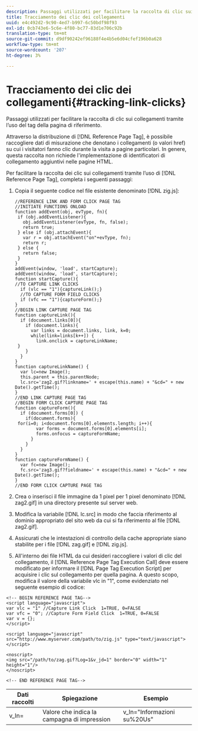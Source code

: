 ```yaml
---
description: Passaggi utilizzati per facilitare la raccolta di clic sui collegamenti tramite l’uso del tag della pagina di riferimento.
title: Tracciamento dei clic dei collegamenti
uuid: e4c492d2-9c90-4ed7-b997-6c50bdf98f93
exl-id: 0cb743e6-5c6e-4f80-bc77-83d1e706c92b
translation-type: tm+mt
source-git-commit: d9df90242ef96188f4e4b5e6d04cfef196b0a628
workflow-type: tm+mt
source-wordcount: '207'
ht-degree: 3%

---
```


# Tracciamento dei clic dei collegamenti{#tracking-link-clicks}

Passaggi utilizzati per facilitare la raccolta di clic sui collegamenti tramite l’uso del tag della pagina di riferimento.

Attraverso la distribuzione di [!DNL Reference Page Tag], è possibile raccogliere dati di misurazione che denotano i collegamenti (o valori href) su cui i visitatori fanno clic durante la visita a pagine particolari. In genere, questa raccolta non richiede l&#39;implementazione di identificatori di collegamento aggiuntivi nelle pagine HTML.

Per facilitare la raccolta dei clic sui collegamenti tramite l’uso di [!DNL Reference Page Tag], completa i seguenti passaggi:

1. Copia il seguente codice nel file esistente denominato [!DNL zig.js]:

   ```
   //REFERENCE LINK AND FORM CLICK PAGE TAG 
   //INITIATE FUNCTIONS ONLOAD 
   function addEvent(obj, evType, fn){  
    if (obj.addEventListener){  
      obj.addEventListener(evType, fn, false);  
      return true;  
    } else if (obj.attachEvent){  
      var r = obj.attachEvent("on"+evType, fn);  
      return r;  
    } else {  
      return false;  
    }  
   } 
   addEvent(window, 'load', startCapture); 
   addEvent(window, 'load', startCapture); 
   function startCapture(){ 
   //TO CAPTURE LINK CLICKS 
     if (vlc == "1"){captureLink();} 
     //TO CAPTURE FORM FIELD CLICKS 
     if (vfc == "1"){captureForm();} 
   } 
   //BEGIN LINK CAPTURE PAGE TAG 
   function captureLink(){ 
     if (document.links[0]){ 
       if (document.links){ 
         var links = document.links, link, k=0; 
         while(link=links[k++]) { 
           link.onclick = captureLinkName; 
    } 
       } 
     } 
   } 
   function captureLinkName() { 
     var lc=new Image(); 
     this.parent = this.parentNode; 
     lc.src='zag2.gif?linkname=' + escape(this.name) + "&cd=" + new Date().getTime(); 
   } 
   //END LINK CAPTURE PAGE TAG 
   //BEGIN FORM CLICK CAPTURE PAGE TAG 
   function captureForm(){ 
     if (document.forms[0]) { 
       if(document.forms){ 
    for(i=0; i<document.forms[0].elements.length; i++){ 
           var forms = document.forms[0].elements[i]; 
           forms.onfocus = captureFormName; 
         } 
       } 
     } 
   } 
   function captureFormName() { 
     var fc=new Image(); 
     fc.src='zag3.gif?fieldname=' + escape(this.name) + "&cd=" + new Date().getTime(); 
   } 
   //END FORM CLICK CAPTURE PAGE TAG
   ```

1. Crea o inserisci il file immagine da 1 pixel per 1 pixel denominato [!DNL zag2.gif] in una directory presente sul server web.
1. Modifica la variabile [!DNL lc.src] in modo che faccia riferimento al dominio appropriato del sito web da cui si fa riferimento al file [!DNL zag2.gif].

1. Assicurati che le intestazioni di controllo della cache appropriate siano stabilite per i file [!DNL zag.gif] e [!DNL zig.js].

1. All&#39;interno dei file HTML da cui desideri raccogliere i valori di clic del collegamento, il [!DNL Reference Page Tag Execution Call] deve essere modificato per informare il [!DNL Page Tag Execution Script] per acquisire i clic sul collegamento per quella pagina. A questo scopo, modifica il valore della variabile vlc in &quot;1&quot;, come evidenziato nel seguente esempio di codice:

```
<!-- BEGIN REFERENCE PAGE TAG--> 
<script language="javascript"> 
var vlc = "1" //Capture Link Click  1=TRUE, 0=FALSE 
var vfc = "0"; //Capture Form Field Click  1=TRUE, 0=FALSE 
var v = {}; 
</script> 
 
<script language="javascript" src=”http://www.myserver.com/path/to/zig.js" type="text/javascript"></script> 
 
<noscript> 
<img src="/path/to/zag.gif?Log=1&v_jd=1" border="0" width="1" height="1"/> 
</noscript> 
 
<!-- END REFERENCE PAGE TAG-->
```

| Dati raccolti | Spiegazione | Esempio |
|---|---|---|
| v_ln= | Valore che indica la campagna di impression | v_ln=&quot;Informazioni su%20Us&quot; |
